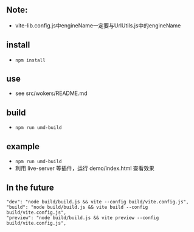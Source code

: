 ## Note:
  * vite-lib.config.js中engineName一定要与UrlUtils.js中的engineName

##  install
  * `npm install` 

##  use 
  * see src/wokers/README.md
##  build 
  * `npm run umd-build`

## example
  * `npm run umd-build`
  * 利用 live-server 等插件，运行 demo/index.html 查看效果

## In the future
    "dev": "node build/build.js && vite --config build/vite.config.js",
    "build": "node build/build.js && vite build --config build/vite.config.js",
    "preview": "node build/build.js && vite preview --config build/vite.config.js",